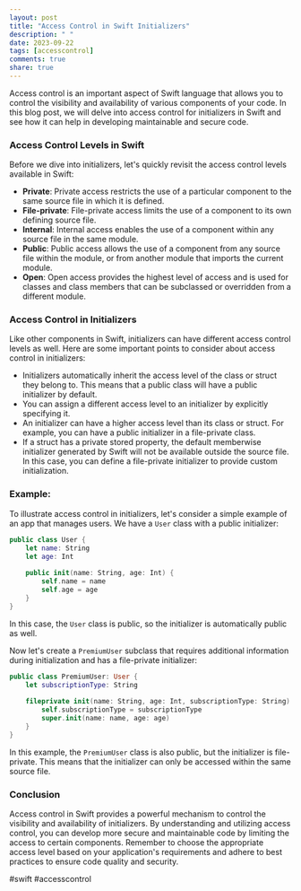 ```yaml
---
layout: post
title: "Access Control in Swift Initializers"
description: " "
date: 2023-09-22
tags: [accesscontrol]
comments: true
share: true
---
```


Access control is an important aspect of Swift language that allows you to control the visibility and availability of various components of your code. In this blog post, we will delve into access control for initializers in Swift and see how it can help in developing maintainable and secure code.

### Access Control Levels in Swift

Before we dive into initializers, let's quickly revisit the access control levels available in Swift:

- **Private**: Private access restricts the use of a particular component to the same source file in which it is defined.
- **File-private**: File-private access limits the use of a component to its own defining source file.
- **Internal**: Internal access enables the use of a component within any source file in the same module.
- **Public**: Public access allows the use of a component from any source file within the module, or from another module that imports the current module.
- **Open**: Open access provides the highest level of access and is used for classes and class members that can be subclassed or overridden from a different module.

### Access Control in Initializers

Like other components in Swift, initializers can have different access control levels as well. Here are some important points to consider about access control in initializers:

- Initializers automatically inherit the access level of the class or struct they belong to. This means that a public class will have a public initializer by default.
- You can assign a different access level to an initializer by explicitly specifying it.
- An initializer can have a higher access level than its class or struct. For example, you can have a public initializer in a file-private class.
- If a struct has a private stored property, the default memberwise initializer generated by Swift will not be available outside the source file. In this case, you can define a file-private initializer to provide custom initialization.

### Example:

To illustrate access control in initializers, let's consider a simple example of an app that manages users. We have a `User` class with a public initializer:

```swift
public class User {
    let name: String
    let age: Int
    
    public init(name: String, age: Int) {
        self.name = name
        self.age = age
    }
}
```

In this case, the `User` class is public, so the initializer is automatically public as well.

Now let's create a `PremiumUser` subclass that requires additional information during initialization and has a file-private initializer:

```swift
public class PremiumUser: User {
    let subscriptionType: String
    
    fileprivate init(name: String, age: Int, subscriptionType: String) {
        self.subscriptionType = subscriptionType
        super.init(name: name, age: age)
    }
}
```

In this example, the `PremiumUser` class is also public, but the initializer is file-private. This means that the initializer can only be accessed within the same source file.

### Conclusion

Access control in Swift provides a powerful mechanism to control the visibility and availability of initializers. By understanding and utilizing access control, you can develop more secure and maintainable code by limiting the access to certain components. Remember to choose the appropriate access level based on your application's requirements and adhere to best practices to ensure code quality and security.

#swift #accesscontrol